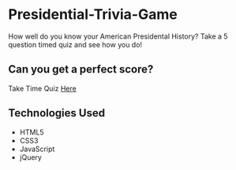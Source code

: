 # Presidential-Trivia-Game

How well do you know your American Presidental History? Take a 5 question timed quiz and see how you do!

## Can you get a perfect score?
Take Time Quiz [Here](https://kimjaydot.github.io/Presidential-Trivia-Game)

## Technologies Used

* HTML5
* CSS3
* JavaScript
* jQuery



